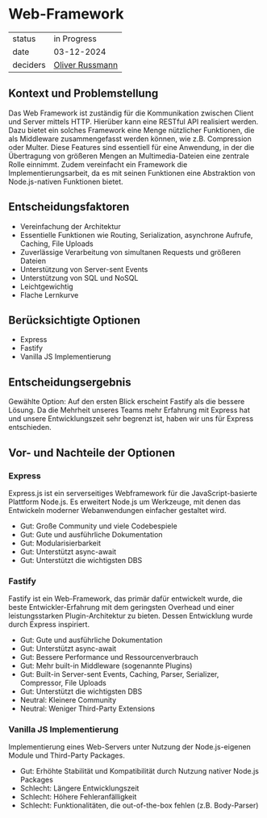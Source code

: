 # Web-Framework

|          |                                                            |
| -------- | ---------------------------------------------------------- |
| status   | in Progress                                                |
| date     | 03-12-2024                                                 |
| deciders | [Oliver Russmann](https://github.com/orussmann) |

## Kontext und Problemstellung
Das Web Framework ist zuständig für die Kommunikation zwischen Client und Server mittels HTTP. Hierüber kann eine RESTful API realisiert werden.
Dazu bietet ein solches Framework eine Menge nützlicher Funktionen, die als Middleware zusammengefasst werden können, wie z.B. Compression oder Multer.
Diese Features sind essentiell für eine Anwendung, in der die Übertragung von größeren Mengen an Multimedia-Dateien eine zentrale Rolle einnimmt.
Zudem vereinfacht ein Framework die Implementierungsarbeit, da es mit seinen Funktionen eine Abstraktion von Node.js-nativen Funktionen bietet.

## Entscheidungsfaktoren
- Vereinfachung der Architektur
- Essentielle Funktionen wie Routing, Serialization, asynchrone Aufrufe, Caching, File Uploads
- Zuverlässige Verarbeitung von simultanen Requests und größeren Dateien
- Unterstützung von Server-sent Events
- Unterstützung von SQL und NoSQL
- Leichtgewichtig
- Flache Lernkurve

## Berücksichtigte Optionen
- Express
- Fastify
- Vanilla JS Implementierung

## Entscheidungsergebnis
Gewählte Option: Auf den ersten Blick erscheint Fastify als die bessere Lösung.
Da die Mehrheit unseres Teams mehr Erfahrung mit Express hat und unsere Entwicklungszeit sehr begrenzt ist, haben wir uns für Express entschieden. 

## Vor- und Nachteile der Optionen

### Express
Express.js ist ein serverseitiges Webframework für die JavaScript-basierte Plattform Node.js.
Es erweitert Node.js um Werkzeuge, mit denen das Entwickeln moderner Webanwendungen einfacher gestaltet wird.

- Gut: Große Community und viele Codebespiele
- Gut: Gute und ausführliche Dokumentation
- Gut: Modularisierbarkeit
- Gut: Unterstützt async-await
- Gut: Unterstützt die wichtigsten DBS

### Fastify
Fastify ist ein Web-Framework, das primär dafür entwickelt wurde, die beste Entwickler-Erfahrung mit dem geringsten Overhead und einer leistungsstarken Plugin-Architektur zu bieten.
Dessen Entwicklung wurde durch Express inspiriert.

- Gut: Gute und ausführliche Dokumentation
- Gut: Unterstützt async-await
- Gut: Bessere Performance und Ressourcenverbrauch
- Gut: Mehr built-in Middleware (sogenannte Plugins)
- Gut: Built-in Server-sent Events, Caching, Parser, Serializer, Compressor, File Uploads
- Gut: Unterstützt die wichtigsten DBS
- Neutral: Kleinere Community
- Neutral: Weniger Third-Party Extensions

### Vanilla JS Implementierung 
Implementierung eines Web-Servers unter Nutzung der Node.js-eigenen Module und Third-Party Packages.

- Gut: Erhöhte Stabilität und Kompatibilität durch Nutzung nativer Node.js Packages
- Schlecht: Längere Entwicklungszeit
- Schlecht: Höhere Fehleranfälligkeit
- Schlecht: Funktionalitäten, die out-of-the-box fehlen (z.B. Body-Parser)
